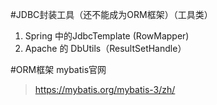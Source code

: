 #JDBC封装工具（还不能成为ORM框架）（工具类）
1. Spring 中的JdbcTemplate (RowMapper)
2. Apache 的 DbUtils（ResultSetHandle）

#ORM框架
mybatis官网
> https://mybatis.org/mybatis-3/zh/


